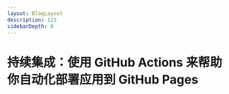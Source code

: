 ```yaml
---
layout: BlogLayout
description: 123
sidebarDepth: 0
---
```


# 持续集成：使用 GitHub Actions 来帮助你自动化部署应用到 GitHub Pages


